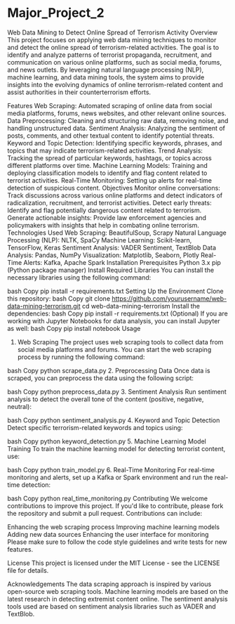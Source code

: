 # Major_Project_2
Web Data Mining to Detect Online Spread of Terrorism Activity
Overview
This project focuses on applying web data mining techniques to monitor and detect the online spread of terrorism-related activities. The goal is to identify and analyze patterns of terrorist propaganda, recruitment, and communication on various online platforms, such as social media, forums, and news outlets. By leveraging natural language processing (NLP), machine learning, and data mining tools, the system aims to provide insights into the evolving dynamics of online terrorism-related content and assist authorities in their counterterrorism efforts.

Features
Web Scraping: Automated scraping of online data from social media platforms, forums, news websites, and other relevant online sources.
Data Preprocessing: Cleaning and structuring raw data, removing noise, and handling unstructured data.
Sentiment Analysis: Analyzing the sentiment of posts, comments, and other textual content to identify potential threats.
Keyword and Topic Detection: Identifying specific keywords, phrases, and topics that may indicate terrorism-related activities.
Trend Analysis: Tracking the spread of particular keywords, hashtags, or topics across different platforms over time.
Machine Learning Models: Training and deploying classification models to identify and flag content related to terrorist activities.
Real-Time Monitoring: Setting up alerts for real-time detection of suspicious content.
Objectives
Monitor online conversations: Track discussions across various online platforms and detect indicators of radicalization, recruitment, and terrorist activities.
Detect early threats: Identify and flag potentially dangerous content related to terrorism.
Generate actionable insights: Provide law enforcement agencies and policymakers with insights that help in combating online terrorism.
Technologies Used
Web Scraping: BeautifulSoup, Scrapy
Natural Language Processing (NLP): NLTK, SpaCy
Machine Learning: Scikit-learn, TensorFlow, Keras
Sentiment Analysis: VADER Sentiment, TextBlob
Data Analysis: Pandas, NumPy
Visualization: Matplotlib, Seaborn, Plotly
Real-Time Alerts: Kafka, Apache Spark
Installation
Prerequisites
Python 3.x
pip (Python package manager)
Install Required Libraries
You can install the necessary libraries using the following command:

bash
Copy
pip install -r requirements.txt
Setting Up the Environment
Clone this repository:
bash
Copy
git clone https://github.com/yourusername/web-data-mining-terrorism.git
cd web-data-mining-terrorism
Install the dependencies:
bash
Copy
pip install -r requirements.txt
(Optional) If you are working with Jupyter Notebooks for data analysis, you can install Jupyter as well:
bash
Copy
pip install notebook
Usage
1. Web Scraping
The project uses web scraping tools to collect data from social media platforms and forums. You can start the web scraping process by running the following command:

bash
Copy
python scrape_data.py
2. Preprocessing Data
Once data is scraped, you can preprocess the data using the following script:

bash
Copy
python preprocess_data.py
3. Sentiment Analysis
Run sentiment analysis to detect the overall tone of the content (positive, negative, neutral):

bash
Copy
python sentiment_analysis.py
4. Keyword and Topic Detection
Detect specific terrorism-related keywords and topics using:

bash
Copy
python keyword_detection.py
5. Machine Learning Model Training
To train the machine learning model for detecting terrorist content, use:

bash
Copy
python train_model.py
6. Real-Time Monitoring
For real-time monitoring and alerts, set up a Kafka or Spark environment and run the real-time detection:

bash
Copy
python real_time_monitoring.py
Contributing
We welcome contributions to improve this project. If you'd like to contribute, please fork the repository and submit a pull request. Contributions can include:

Enhancing the web scraping process
Improving machine learning models
Adding new data sources
Enhancing the user interface for monitoring
Please make sure to follow the code style guidelines and write tests for new features.

License
This project is licensed under the MIT License - see the LICENSE file for details.

Acknowledgements
The data scraping approach is inspired by various open-source web scraping tools.
Machine learning models are based on the latest research in detecting extremist content online.
The sentiment analysis tools used are based on sentiment analysis libraries such as VADER and TextBlob.
